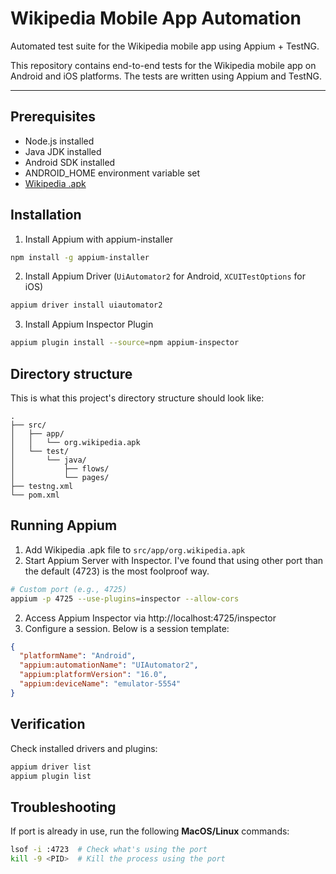 # Wikipedia Mobile App Automation

Automated test suite for the Wikipedia mobile app using Appium + TestNG.

This repository contains end-to-end tests for the Wikipedia mobile app on Android and iOS platforms. The tests are written using Appium and TestNG.

---

## Prerequisites
- Node.js installed
- Java JDK installed
- Android SDK installed
- ANDROID_HOME environment variable set
- [Wikipedia .apk](https://f-droid.org/en/packages/org.wikipedia/)

## Installation

1. Install Appium with appium-installer
```bash
npm install -g appium-installer
```

2. Install Appium Driver (`UiAutomator2` for Android, `XCUITestOptions` for iOS)
```bash
appium driver install uiautomator2
```

3. Install Appium Inspector Plugin

```bash
appium plugin install --source=npm appium-inspector
```

## Directory structure
This is what this project's directory structure should look like:

```
.
├── src/
│   ├── app/
│   │   └── org.wikipedia.apk
│   └── test/
│       └── java/
│           ├── flows/
│           └── pages/
├── testng.xml
└── pom.xml
```

## Running Appium

1. Add Wikipedia .apk file to `src/app/org.wikipedia.apk`
2. Start Appium Server with Inspector. I've found that using other port than the default (4723) is the most foolproof way.

```bash
# Custom port (e.g., 4725)
appium -p 4725 --use-plugins=inspector --allow-cors
```

2. Access Appium Inspector via http://localhost:4725/inspector
3. Configure a session. Below is a session template:

```json
{
  "platformName": "Android",
  "appium:automationName": "UIAutomator2",
  "appium:platformVersion": "16.0",
  "appium:deviceName": "emulator-5554"
}
```

## Verification
Check installed drivers and plugins:

```bash
appium driver list
appium plugin list
```

## Troubleshooting
If port is already in use, run the following **MacOS/Linux** commands:

```bash
lsof -i :4723  # Check what's using the port
kill -9 <PID>  # Kill the process using the port
```
